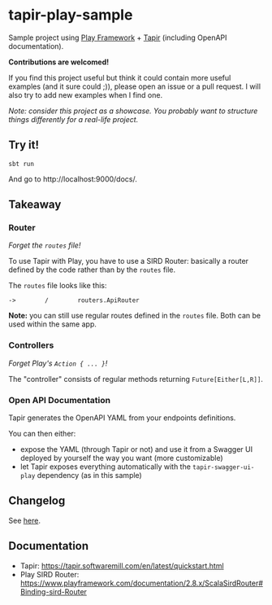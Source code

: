 # tapir-play-sample

Sample project using [Play Framework](https://github.com/playframework) + [Tapir](https://github.com/softwaremill/tapir) (including OpenAPI documentation).

**Contributions are welcomed!**

If you find this project useful but think it could contain more useful examples (and it sure could ;)), please open an issue or a pull request.
I will also try to add new examples when I find one.

_Note: consider this project as a showcase._
_You probably want to structure things differently for a real-life project._

## Try it!

```
sbt run
```

And go to http://localhost:9000/docs/.

## Takeaway

### Router

_Forget the `routes` file!_

To use Tapir with Play, you have to use a SIRD Router:
basically a router defined by the code rather than by the `routes` file.

The `routes` file looks like this:
```
->        /        routers.ApiRouter
```

**Note:** you can still use regular routes defined in the `routes` file.
Both can be used within the same app.

### Controllers

_Forget Play's `Action { ... }`!_

The "controller" consists of regular methods returning `Future[Either[L,R]]`.

### Open API Documentation

Tapir generates the OpenAPI YAML from your endpoints definitions.

You can then either:
- expose the YAML (through Tapir or not) and use it from a Swagger UI deployed by yourself the way you want (more customizable)
- let Tapir exposes everything automatically with the `tapir-swagger-ui-play` dependency (as in this sample)

## Changelog

See [here](./CHANGELOG.md).

## Documentation

- Tapir: https://tapir.softwaremill.com/en/latest/quickstart.html
- Play SIRD Router: https://www.playframework.com/documentation/2.8.x/ScalaSirdRouter#Binding-sird-Router
